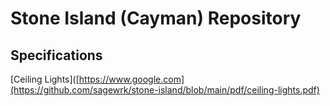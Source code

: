 # Stone Island (Cayman) Repository

## Specifications

[Ceiling Lights]([https://www.google.com](https://github.com/sagewrk/stone-island/blob/main/pdf/ceiling-lights.pdf)
